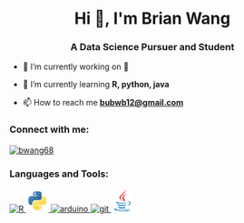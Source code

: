 <!--
**bwang68/bwang68** is a ✨ _special_ ✨ repository because its `README.md` (this file) appears on your GitHub profile.
-->

<h1 align="center">Hi 👋, I'm Brian Wang</h1>
<h3 align="center">A Data Science Pursuer and Student</h3>


- 🔭 I’m currently working on 🤫

- 🌱 I’m currently learning **R, python, java**

- 📫 How to reach me **bubwb12@gmail.com**

<h3 align="left">Connect with me:</h3>
<p align="left">
<a href="https://twitter.com/bwang68" target="blank"><img align="center" src="https://raw.githubusercontent.com/rahuldkjain/github-profile-readme-generator/master/src/images/icons/Social/twitter.svg" alt="bwang68" height="30" width="40" /></a>
</p>

<h3 align="left">Languages and Tools:</h3>

<p align="left"> <a href="https://www.r-project.org>" target="_blank" rel="noreferrer"> <img src="https://www.rstudio.com/assets/img/icon-rstudio.svg" alt = "R" width="48" height="40"/> </a> <a href="https://www.python.org" target="_blank" rel="noreferrer"> <img src="https://raw.githubusercontent.com/devicons/devicon/master/icons/python/python-original.svg" alt="python" width="40" height="40"/> </a> <a href="https://www.arduino.cc/" target="_blank" rel="noreferrer"> <img src="https://cdn.worldvectorlogo.com/logos/arduino-1.svg" alt="arduino" width="40" height="40"/> </a> <a href="https://git-scm.com/" target="_blank" rel="noreferrer"> <img src="https://www.vectorlogo.zone/logos/git-scm/git-scm-icon.svg" alt="git" width="40" height="40"/> </a> <a href="https://www.java.com" target="_blank" rel="noreferrer"> <img src="https://raw.githubusercontent.com/devicons/devicon/master/icons/java/java-original.svg" alt="java" width="40" height="40"/> </a> </p>

